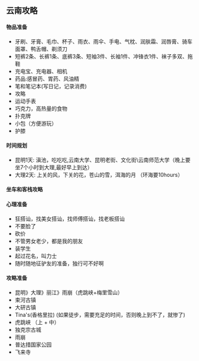 ## 云南攻略

#### 物品准备
- 牙刷、牙膏、毛巾、杯子、雨衣、雨伞、手电、气枕、润肤霜、润唇膏、骑车面罩、鸭舌帽、剃须刀
- 短裤2条、长裤1条、底裤3条、短袖3件、长袖1件、冲锋衣1件、袜子多双、拖鞋
- 充电宝、充电器、相机
- 药品:感冒药、胃药、风油精
- 笔和笔记本(写日记，记录消费)
- 攻略
- 运动手表
- 巧克力，高热量的食物
- 扑克牌
- 小包（方便游玩）
- 护膝

#### 时间规划
- 昆明1天: 滇池，吃吃吃,云南大学、昆明老街、文化街\云南师范大学（晚上要坐7个小时到大理,最好早上到达）
- 大理2天: 上关的风，下关的花，苍山的雪，洱海的月 （环海要10hours）

#### 坐车和客栈攻略


#### 心理准备
- 狂搭讪，找美女搭讪，找师傅搭讪，找老板搭讪
- 不要脸了
- 砍价
- 不管男女老少，都是我的朋友
- 装学生
- 起过花名，叫力士
- 随时随地征驴友的准备，独行可不好啊

#### 攻略准备
- 昆明》大理》丽江》雨崩（虎跳峡+梅里雪山）
- 束河古镇
- 大研古镇
- Tina's(香格里拉) (如果徒步，需要充足的时间，否则晚上到不了，就惨了)
- 虎跳峡 （上 + 中）
- 独克宗古城
- 雨崩
- 普达措国家公园
- 飞来寺
